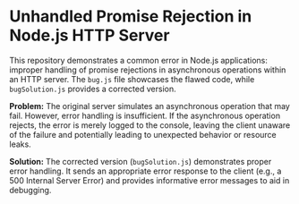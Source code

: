 # Unhandled Promise Rejection in Node.js HTTP Server

This repository demonstrates a common error in Node.js applications: improper handling of promise rejections in asynchronous operations within an HTTP server.  The `bug.js` file showcases the flawed code, while `bugSolution.js` provides a corrected version.

**Problem:**
The original server simulates an asynchronous operation that may fail.  However, error handling is insufficient.  If the asynchronous operation rejects, the error is merely logged to the console, leaving the client unaware of the failure and potentially leading to unexpected behavior or resource leaks.

**Solution:**
The corrected version (`bugSolution.js`) demonstrates proper error handling. It sends an appropriate error response to the client (e.g., a 500 Internal Server Error) and provides informative error messages to aid in debugging.